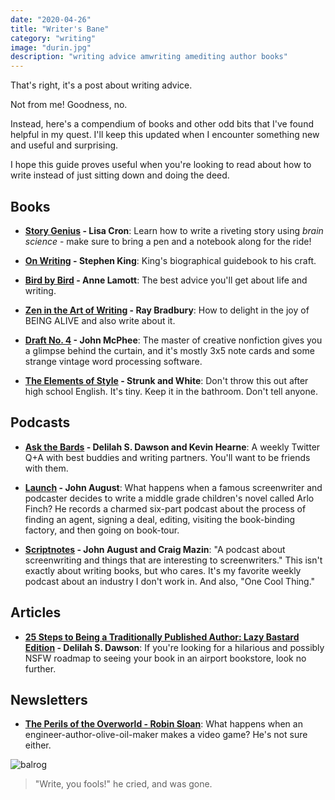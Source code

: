 ```yaml
---
date: "2020-04-26"
title: "Writer's Bane"
category: "writing"
image: "durin.jpg"
description: "writing advice amwriting amediting author books"
---
```


That's right, it's a post about writing advice.

Not from me! Goodness, no.

Instead, here's a compendium of books and other odd bits that I've found helpful in my quest. I'll keep this updated when I encounter something new and useful and surprising.

I hope this guide proves useful when you're looking to read about how to write instead of just sitting down and doing the deed.

## Books

- **[Story Genius](https://www.amazon.com/gp/product/1607748894/ref=as_li_qf_asin_il_tl?ie=UTF8&tag=whatrocks09-20&creative=9325&linkCode=as2&creativeASIN=1607748894&linkId=964c14964dbe0dc13bcfacb3a3594f85) - Lisa Cron**: Learn how to write a riveting story using *brain science* - make sure to bring a pen and a notebook along for the ride!

- **[On Writing](https://www.amazon.com/gp/product/1439156816/ref=as_li_tl?ie=UTF8&camp=1789&creative=9325&creativeASIN=1439156816&linkCode=as2&tag=whatrocks09-20&linkId=dc4290e47818db79d2fa6b284f9f3e1b) - Stephen King**: King's biographical guidebook to his craft.

- **[Bird by Bird](https://www.amazon.com/gp/product/0385480016/ref=as_li_qf_asin_il_tl?ie=UTF8&tag=whatrocks09-20&creative=9325&linkCode=as2&creativeASIN=0385480016&linkId=3cb65bd21cb9764f04be702fe152c1ff) - Anne Lamott**: The best advice you'll get about life and writing.

- **[Zen in the Art of Writing](https://www.amazon.com/gp/product/1877741094/ref=as_li_qf_asin_il_tl?ie=UTF8&tag=whatrocks09-20&creative=9325&linkCode=as2&creativeASIN=1877741094&linkId=e40ad924992964aff49708d25cd7fed0) - Ray Bradbury**: How to delight in the joy of BEING ALIVE and also write about it.

- **[Draft No. 4](https://amzn.to/2IWZ1B3) - John McPhee**: The master of creative nonfiction gives you a glimpse behind the curtain, and it's mostly 3x5 note cards and some strange vintage word processing software.

- **[The Elements of Style](https://www.amazon.com/gp/product/020530902X/ref=as_li_qf_asin_il_tl?ie=UTF8&tag=whatrocks09-20&creative=9325&linkCode=as2&creativeASIN=020530902X&linkId=d79e4ea383d10042e72b29d316802112) - Strunk and White**: Don't throw this out after high school English. It's tiny. Keep it in the bathroom. Don't tell anyone.

## Podcasts

- **[Ask the Bards](https://www.askthebards.com/) - Delilah S. Dawson and Kevin Hearne**: A weekly Twitter Q+A with best buddies and writing partners. You'll want to be friends with them.

- **[Launch](https://podcasts.apple.com/us/podcast/launch/id1319436103?mt=2) - John August**: What happens when a famous screenwriter and podcaster decides to write a middle grade children's novel called Arlo Finch? He records a charmed six-part podcast about the process of finding an agent, signing a deal, editing, visiting the book-binding factory, and then going on book-tour.

- **[Scriptnotes](https://johnaugust.com/scriptnotes) - John August and Craig Mazin**: "A podcast about screenwriting and things that are interesting to screenwriters." This isn't exactly about writing books, but who cares. It's my favorite weekly podcast about an industry I don't work in. And also, "One Cool Thing."

## Articles

- **[25 Steps to Being a Traditionally Published Author: Lazy Bastard Edition](http://terribleminds.com/ramble/2013/08/13/25-steps-to-being-a-traditionally-published-author-lazy-bastard-edition/) - Delilah S. Dawson**: If you're looking for a hilarious and possibly NSFW roadmap to seeing your book in an airport bookstore, look no further.

## Newsletters

- **[The Perils of the Overworld - Robin Sloan](https://www.robinsloan.com/overworld/)**: What happens when an engineer-author-olive-oil-maker makes a video game? He's not sure either. 

![balrog](/img/durin.jpg)

> "Write, you fools!" he cried, and was gone.